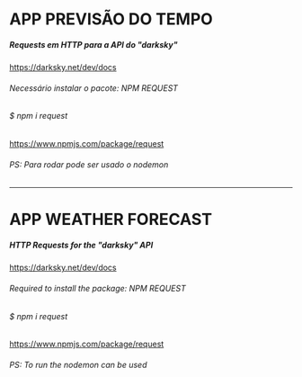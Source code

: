 # APP PREVISÃO DO TEMPO

##### Requests em HTTP para a API do "darksky"
https://darksky.net/dev/docs

###### Necessário instalar o pacote: NPM REQUEST
######  $ npm i request
https://www.npmjs.com/package/request

###### PS:  Para rodar pode ser usado o nodemon



---------------------------------------------------------------------------

# APP WEATHER FORECAST

##### HTTP Requests for the "darksky" API
https://darksky.net/dev/docs

###### Required to install the package: NPM REQUEST
###### $ npm i request
https://www.npmjs.com/package/request

###### PS: To run the nodemon can be used
